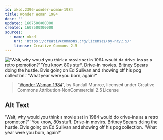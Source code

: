 ```yaml
---
id: xkcd.2396-wonder-woman-1984
title: Wonder Woman 1984
desc: ''
updated: 1607500800000
created: 1607500800000
sources:
  - name: xkcd
    url: 'https://creativecommons.org/licenses/by-nc/2.5/'
    license: Creative Commons 2.5
---
```

!['Wait, why would you think a movie set in 1984 would do drive-ins as a retro promotion?' 'You know, 80s stuff. Drive-in movies. Britney Spears doing the hustle. Elvis going on Ed Sullivan and showing off his pog collection.' 'What year were you born, again?'](https://imgs.xkcd.com/comics/wonder_woman_1984.png)
> "[Wonder Woman 1984](https://xkcd.com/2396/)", by Randall Munroe, licensed under Creative Commons Attribution-NonCommercial 2.5 License

## Alt Text
'Wait, why would you think a movie set in 1984 would do drive-ins as a retro promotion?' 'You know, 80s stuff. Drive-in movies. Britney Spears doing the hustle. Elvis going on Ed Sullivan and showing off his pog collection.' 'What year were you born, again?'

